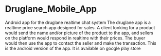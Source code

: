# Druglane_Mobile_App
Android app for the druglane realtime chat system
The druglane app is a realtime price search app designed for sales. A client looking for a product would send the name and/or picture of the product to the app, and sellers on the 
platform would respond in realtime with their prices. The buyer would then use the app to contact the seller and make the transaction.
This is the android version of the app. It is available on google play store 
